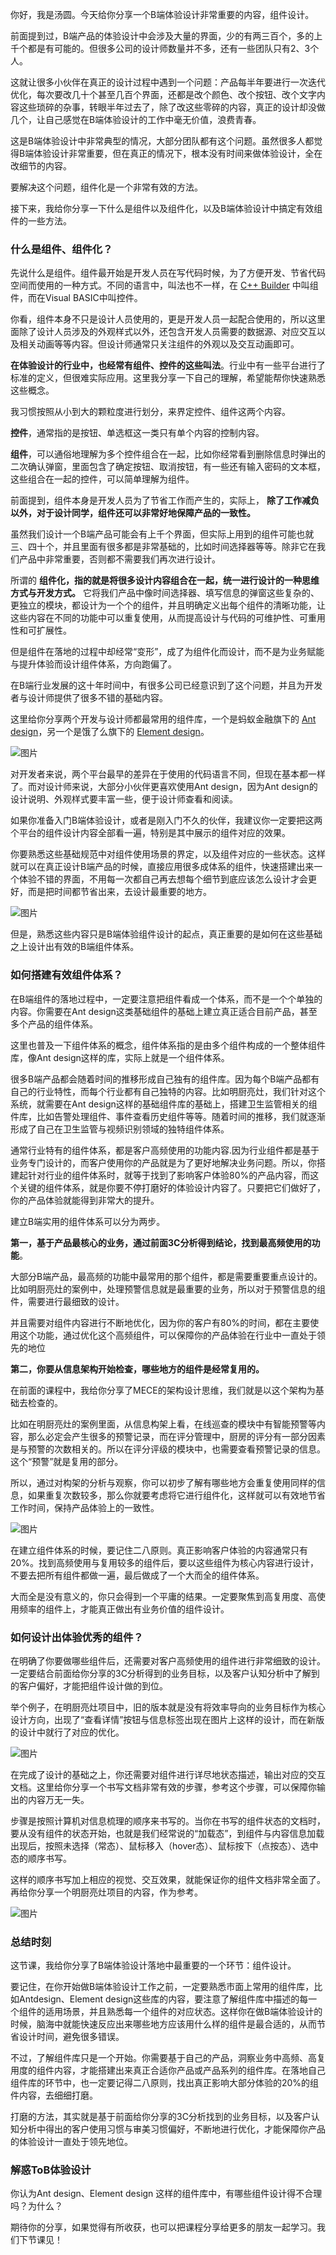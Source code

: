你好，我是汤圆。今天给你分享一个B端体验设计非常重要的内容，组件设计。

前面提到过，B端产品的体验设计中会涉及大量的界面，少的有两三百个，多的上千个都是有可能的。但很多公司的设计师数量并不多，还有一些团队只有2、3个人。

这就让很多小伙伴在真正的设计过程中遇到一个问题：产品每半年要进行一次迭代优化，每次要改几十个甚至几百个界面，还都是改个颜色、改个按钮、改个文字内容这些琐碎的杂事，转眼半年过去了，除了改这些零碎的内容，真正的设计却没做几个，让自己感觉在B端体验设计的工作中毫无价值，浪费青春。

这是B端体验设计中非常典型的情况，大部分团队都有这个问题。虽然很多人都觉得B端体验设计非常重要，但在真正的情况下，根本没有时间来做体验设计，全在改细节的内容。

要解决这个问题，组件化是一个非常有效的方法。

接下来，我给你分享一下什么是组件以及组件化，以及B端体验设计中搞定有效组件的一些方法。

### 什么是组件、组件化？

先说什么是组件。组件最开始是开发人员在写代码时候，为了方便开发、节省代码空间而使用的一种方式。不同的语言中，叫法也不一样，在 [C++ Builder](https://baike.baidu.com/item/C%2B%2B%20Builder?fromModule=lemma_inlink) 中叫组件，而在Visual BASIC中叫控件。

你看，组件本身不只是设计人员使用的，更是开发人员一起配合使用的，所以这里面除了设计人员涉及的外观样式以外，还包含开发人员需要的数据源、对应交互以及相关动画等等内容。但设计师通常只关注组件的外观以及交互动画即可。

**在体验设计的行业中，也经常有组件、控件的这些叫法**。行业中有一些平台进行了标准的定义，但很难实际应用。这里我分享一下自己的理解，希望能帮你快速熟悉这些概念。

我习惯按照从小到大的颗粒度进行划分，来界定控件、组件这两个内容。

**控件**，通常指的是按钮、单选框这一类只有单个内容的控制内容。

**组件**，可以通俗地理解为多个控件组合在一起，比如你经常看到删除信息时弹出的二次确认弹窗，里面包含了确定按钮、取消按钮，有一些还有输入密码的文本框，这些组合在一起的控件，可以简单理解为组件。

前面提到，组件本身是开发人员为了节省工作而产生的，实际上， **除了工作减负以外，对于设计同学，组件还可以非常好地保障产品的一致性。**

虽然我们设计一个B端产品可能会有上千个界面，但实际上用到的组件可能也就三、四十个，并且里面有很多都是非常基础的，比如时间选择器等等。除非它在我们产品中非常重要，否则都不需要我们再次进行设计。

所谓的 **组件化，指的就是将很多设计内容组合在一起，统一进行设计的一种思维方式与开发方式。** 它将我们产品中像时间选择器、填写信息的弹窗这些复杂的、更独立的模块，都设计为一个个的组件，并且明确定义出每个组件的清晰功能，让这些内容在不同的功能中可以重复使用，从而提高设计与代码的可维护性、可重用性和可扩展性。

但是组件在落地的过程中却经常“变形”，成了为组件化而设计，而不是为业务赋能与提升体验而设计组件体系，方向跑偏了。

在B端行业发展的这十年时间中，有很多公司已经意识到了这个问题，并且为开发者与设计师提供了很多不错的基础内容。

这里给你分享两个开发与设计师都最常用的组件库，一个是蚂蚁金融旗下的 [Ant design](https://www.ant.design)，另一个是饿了么旗下的 [Element design](https://element.eleme.cn/#/zh-CN)。

![图片](https://static001.geekbang.org/resource/image/72/02/72ea2byyd4b060118a5a2yy9d91d0f02.jpg?wh=5760x3240)

对开发者来说，两个平台最早的差异在于使用的代码语言不同，但现在基本都一样了。而对设计师来说，大部分小伙伴更喜欢使用Ant design，因为Ant design的设计说明、外观样式要丰富一些，便于设计师查看和阅读。

如果你准备入门B端体验设计，或者是刚入门不久的伙伴，我建议你一定要把这两个平台的组件设计内容全部看一遍，特别是其中展示的组件对应的效果。

你要熟悉这些基础规范中对组件使用场景的界定，以及组件对应的一些状态。这样就可以在真正设计B端产品的时候，直接应用很多成体系的组件，快速搭建出来一个体验不错的界面，不用每一次都自己再去想每个细节到底应该怎么设计才会更好，而是把时间都节省出来，去设计最重要的地方。

![图片](https://static001.geekbang.org/resource/image/ce/40/ce53d63eb51292c889f0c4cd25601c40.jpg?wh=5760x3876)

但是，熟悉这些内容只是B端体验组件设计的起点，真正重要的是如何在这些基础之上设计出有效的B端组件体系。

### 如何搭建有效组件体系？

在B端组件的落地过程中，一定要注意把组件看成一个体系，而不是一个个单独的内容。你需要在Ant design这类基础组件的基础上建立真正适合目前产品，甚至多个产品的组件体系。

这里也普及一下组件体系的概念，组件体系指的是由多个组件构成的一个整体组件库，像Ant design这样的库，实际上就是一个组件体系。

很多B端产品都会随着时间的推移形成自己独有的组件库。因为每个B端产品都有自己的行业特性，而每个行业都有自己独特的内容。比如明厨亮灶，我们针对这个系统，就需要在Ant design这样的基础组件库的基础上，搭建卫生监管相关的组件库，比如告警处理组件、事件查看历史组件等等。随着时间的推移，我们就逐渐形成了自己在卫生监管与视频识别领域的独特组件体系。

通常行业特有的组件体系，都是客户高频使用的功能内容.因为行业组件都是基于业务专门设计的，而客户使用你的产品就是为了更好地解决业务问题。所以，你搭建起针对行业的组件体系时，就等于找到了影响客户体验80%的产品内容，而这个关键的组件体系，就是你要不停打磨好的体验设计内容了。只要把它们做好了，你的产品体验就能得到非常大的提升。

建立B端实用的组件体系可以分为两步。

**第一，基于产品最核心的业务，通过前面3C分析得到结论，找到最高频使用的功能**。

大部分B端产品，最高频的功能中最常用的那个组件，都是需要重要重点设计的。比如明厨亮灶的案例中，处理预警信息就是最重要的业务，所以对于预警信息的组件，需要进行最细致的设计。

并且需要对组件内容进行不断地优化，因为你的客户有80%的时间，都在主要使用这个功能，通过优化这个高频组件，可以保障你的产品体验在行业中一直处于领先的地位

**第二，你要从信息架构开始检查，哪些地方的组件是经常复用的。**

在前面的课程中，我给你分享了MECE的架构设计思维，我们就是以这个架构为基础去检查的。

比如在明厨亮灶的案例里面，从信息构架上看，在线巡查的模块中有智能预警等内容，那么必定会产生很多的预警记录，而在评分管理中，厨房的评分有一部分因素是与预警的次数相关的。所以在评分评级的模块中，也需要查看预警记录的信息。这个“预警”就是复用的部分。

所以，通过对构架的分析与观察，你可以初步了解有哪些地方会重复使用同样的信息，如果重复次数较多，那么你就要考虑将它进行组件化，这样就可以有效地节省工作时间，保持产品体验上的一致性。

![图片](https://static001.geekbang.org/resource/image/44/47/446f97abc9b3e0feed689a63e17ce247.jpg?wh=5760x5439)

在建立组件体系的时候，要记住二八原则。真正影响客户体验的内容通常只有20%。找到高频使用与复用较多的组件后，要以这些组件为核心内容进行设计，不要去把所有组件都做一遍，最后做成了一个大而全的组件体系。

大而全是没有意义的，你只会得到一个平庸的结果。一定要聚焦到高复用度、高使用频率的组件上，才能真正做出有业务价值的组件设计。

### 如何设计出体验优秀的组件？

在明确了你要做哪些组件后，还需要对客户高频使用的组件进行非常细致的设计。一定要结合前面给你分享的3C分析得到的业务目标，以及客户认知分析中了解到的客户偏好，才能把组件设计做的到位。

举个例子，在明厨亮灶项目中，旧的版本就是没有将效率导向的业务目标作为核心设计方向，出现了“查看详情”按钮与信息标签出现在图片上这样的设计，而在新版的设计中就行了对应的优化。

![图片](https://static001.geekbang.org/resource/image/5c/72/5c76f76bd8a572fa2693efba8ac91972.jpg?wh=5760x4731)

在完成了设计的基础之上，你还需要对组件进行详尽地状态描述，输出对应的交互文档。这里给你分享一个书写文档非常有效的步骤，参考这个步骤，可以保障你输出的内容万无一失。

步骤是按照计算机对信息梳理的顺序来书写的。当你在书写的组件状态的文档时，要从没有组件的状态开始，也就是我们经常说的“加载态”，到组件与内容信息加载出现后，按照未选择（常态）、鼠标移入（hover态）、鼠标按下（点按态）、选中态的顺序书写。

这样的顺序书写加上相应的视觉、交互效果，就能保证你的组件文档非常全面了。再给你分享一个明厨亮灶项目的内容，作为参考。

![图片](https://static001.geekbang.org/resource/image/9d/4f/9da767550227417fcd967cd8b470194f.jpg?wh=5760x4785)

### 总结时刻

这节课，我给你分享了B端体验设计落地中最重要的一个环节：组件设计。

要记住，在你开始做B端体验设计工作之前，一定要熟悉市面上常用的组件库，比如Antdesign、Element design这些库的内容，要注意了解组件库中描述的每一个组件的适用场景，并且熟悉每一个组件的对应状态。这样你在做B端体验设计的时候，脑海中就能快速反应出来哪些地方应该用什么样的组件是最合适的，从而节省设计时间，避免很多错误。

不过，了解组件库只是一个开始。你需要基于自己的产品，洞察业务中高频、高复用度的组件内容，才能搭建出来真正合适你产品或产品系列的组件库。在落地自己组件库的环节中，也一定要记得二八原则，找出真正影响大部分体验的20%的组件内容，去细细打磨。

打磨的方法，其实就是基于前面给你分享的3C分析找到的业务目标，以及客户认知分析中得出的客户使用习惯与审美习惯偏好，不断地进行优化，才能保障你产品的体验设计一直处于领先地位。

### 解惑ToB体验设计

你认为Ant design、Element design 这样的组件库中，有哪些组件设计得不合理吗？为什么？

期待你的分享，如果觉得有所收获，也可以把课程分享给更多的朋友一起学习。我们下节课见！